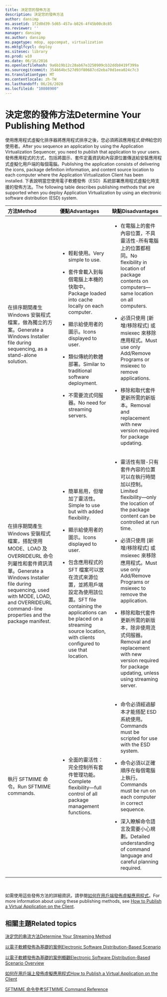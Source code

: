 ```yaml
---
title: 決定您的發佈方法
description: 決定您的發佈方法
author: dansimp
ms.assetid: 1f2d0d39-5d65-457a-b826-4f45b00c8c85
ms.reviewer: ''
manager: dansimp
ms.author: dansimp
ms.pagetype: mdop, appcompat, virtualization
ms.mktglfcycl: deploy
ms.sitesec: library
ms.prod: w10
ms.date: 06/16/2016
ms.openlocfilehash: 9a6b19b12c28ab67e3250909cb32ddb8419f399a
ms.sourcegitcommit: 354664bc527d93f80687cd2eba70d1eea024c7c3
ms.translationtype: MT
ms.contentlocale: zh-TW
ms.lasthandoff: 06/26/2020
ms.locfileid: "10808900"
---
```

# <span data-ttu-id="0a660-103">決定您的發佈方法</span><span class="sxs-lookup"><span data-stu-id="0a660-103">Determine Your Publishing Method</span></span>


<span data-ttu-id="0a660-104">使用應用程式虛擬化排序器將應用程式排序之後，您必須將該應用程式*發佈*給您的使用者。</span><span class="sxs-lookup"><span data-stu-id="0a660-104">After you sequence an application by using the Application Virtualization Sequencer, you need to *publish* that application to your users.</span></span> <span data-ttu-id="0a660-105">發佈應用程式的方式，包括將圖示、套件定義資訊和內容源位置傳送給安裝應用程式虛擬化用戶端的每個電腦。</span><span class="sxs-lookup"><span data-stu-id="0a660-105">Publishing the application consists of delivering the icons, package definition information, and content source location to each computer where the Application Virtualization Client has been installed.</span></span> <span data-ttu-id="0a660-106">下表說明當您使用電子軟體發佈（ESD）系統部署應用程式虛擬化時支援的發佈方法。</span><span class="sxs-lookup"><span data-stu-id="0a660-106">The following table describes publishing methods that are supported when you deploy Application Virtualization by using an electronic software distribution (ESD) system.</span></span>

<table>
<colgroup>
<col width="33%" />
<col width="33%" />
<col width="33%" />
</colgroup>
<thead>
<tr class="header">
<th align="left"><span data-ttu-id="0a660-107">方法</span><span class="sxs-lookup"><span data-stu-id="0a660-107">Method</span></span></th>
<th align="left"><span data-ttu-id="0a660-108">優點</span><span class="sxs-lookup"><span data-stu-id="0a660-108">Advantages</span></span></th>
<th align="left"><span data-ttu-id="0a660-109">缺點</span><span class="sxs-lookup"><span data-stu-id="0a660-109">Disadvantages</span></span></th>
</tr>
</thead>
<tbody>
<tr class="odd">
<td align="left"><p><span data-ttu-id="0a660-110">在排序期間產生 Windows 安裝程式檔案，做為獨立的方案。</span><span class="sxs-lookup"><span data-stu-id="0a660-110">Generate a Windows Installer file during sequencing, as a stand-alone solution.</span></span></p></td>
<td align="left"><ul>
<li><p><span data-ttu-id="0a660-111">輕鬆使用。</span><span class="sxs-lookup"><span data-stu-id="0a660-111">Very simple to use.</span></span></p></li>
<li><p><span data-ttu-id="0a660-112">套件會載入到每個電腦上本機的快取中。</span><span class="sxs-lookup"><span data-stu-id="0a660-112">Package loaded into cache locally on each computer.</span></span></p></li>
<li><p><span data-ttu-id="0a660-113">顯示給使用者的圖示。</span><span class="sxs-lookup"><span data-stu-id="0a660-113">Icons displayed to user.</span></span></p></li>
<li><p><span data-ttu-id="0a660-114">類似傳統的軟體部署。</span><span class="sxs-lookup"><span data-stu-id="0a660-114">Similar to traditional software deployment.</span></span></p></li>
<li><p><span data-ttu-id="0a660-115">不需要流式伺服器。</span><span class="sxs-lookup"><span data-stu-id="0a660-115">No need for streaming servers.</span></span></p></li>
</ul></td>
<td align="left"><ul>
<li><p><span data-ttu-id="0a660-116">在電腦上的套件內容位置，不具靈活性-所有電腦上的位置都相同。</span><span class="sxs-lookup"><span data-stu-id="0a660-116">No flexibility in location of package contents on computers—same location on all computers.</span></span></p></li>
<li><p><span data-ttu-id="0a660-117">必須只使用 [新增/移除程式] 或 msiexec 來移除應用程式。</span><span class="sxs-lookup"><span data-stu-id="0a660-117">Must use only Add/Remove Programs or msiexec to remove applications.</span></span></p></li>
<li><p><span data-ttu-id="0a660-118">移除和取代套件更新所需的新版本。</span><span class="sxs-lookup"><span data-stu-id="0a660-118">Removal and replacement with new version required for package updating.</span></span></p></li>
</ul></td>
</tr>
<tr class="even">
<td align="left"><p><span data-ttu-id="0a660-119">在排序期間產生 Windows 安裝程式檔案，搭配使用 MODE、LOAD 及 OVERRIDEURL 命令列屬性和套件資訊清單。</span><span class="sxs-lookup"><span data-stu-id="0a660-119">Generate a Windows Installer file during sequencing, used with MODE, LOAD, and OVERRIDEURL command-line properties and the package manifest.</span></span></p></td>
<td align="left"><ul>
<li><p><span data-ttu-id="0a660-120">簡單易用，但增加了靈活性。</span><span class="sxs-lookup"><span data-stu-id="0a660-120">Simple to use but with added flexibility.</span></span></p></li>
<li><p><span data-ttu-id="0a660-121">顯示給使用者的圖示。</span><span class="sxs-lookup"><span data-stu-id="0a660-121">Icons displayed to user.</span></span></p></li>
<li><p><span data-ttu-id="0a660-122">包含應用程式的 SFT 檔案可以放在流式來源位置，並將用戶端設定為使用該位置。</span><span class="sxs-lookup"><span data-stu-id="0a660-122">SFT file containing the applications can be placed on a streaming source location, with clients configured to use that location.</span></span></p></li>
</ul></td>
<td align="left"><ul>
<li><p><span data-ttu-id="0a660-123">靈活性有限-只有套件內容的位置可以在執行時間加以控制。</span><span class="sxs-lookup"><span data-stu-id="0a660-123">Limited flexibility—only the location of the package content can be controlled at run time.</span></span></p></li>
<li><p><span data-ttu-id="0a660-124">必須只使用 [新增/移除程式] 或 msiexec 來移除應用程式。</span><span class="sxs-lookup"><span data-stu-id="0a660-124">Must use only Add/Remove Programs or msiexec to remove the application.</span></span></p></li>
<li><p><span data-ttu-id="0a660-125">移除和取代套件更新所需的新版本，除非使用流式伺服器。</span><span class="sxs-lookup"><span data-stu-id="0a660-125">Removal and replacement with new version required for package updating, unless using streaming server.</span></span></p></li>
</ul></td>
</tr>
<tr class="odd">
<td align="left"><p><span data-ttu-id="0a660-126">執行 SFTMIME 命令。</span><span class="sxs-lookup"><span data-stu-id="0a660-126">Run SFTMIME commands.</span></span></p></td>
<td align="left"><ul>
<li><p><span data-ttu-id="0a660-127">全面的靈活性：完全控制所有套件管理功能。</span><span class="sxs-lookup"><span data-stu-id="0a660-127">Complete flexibility—full control of all package management functions.</span></span></p></li>
</ul></td>
<td align="left"><ul>
<li><p><span data-ttu-id="0a660-128">命令必須經過腳本才能搭配 ESD 系統使用。</span><span class="sxs-lookup"><span data-stu-id="0a660-128">Commands must be scripted for use with the ESD system.</span></span></p></li>
<li><p><span data-ttu-id="0a660-129">命令必須以正確順序在每個電腦上執行。</span><span class="sxs-lookup"><span data-stu-id="0a660-129">Commands must be run on each computer in correct sequence.</span></span></p></li>
<li><p><span data-ttu-id="0a660-130">深入瞭解命令語言及需要小心規劃。</span><span class="sxs-lookup"><span data-stu-id="0a660-130">Detailed understanding of command language and careful planning required.</span></span></p></li>
</ul></td>
</tr>
</tbody>
</table>

 

<span data-ttu-id="0a660-131">如需使用這些發佈方法的詳細資訊，請參閱[如何在用戶端發佈虛擬應用程式](how-to-publish-a-virtual-application-on-the-client.md)。</span><span class="sxs-lookup"><span data-stu-id="0a660-131">For more information about using these publishing methods, see [How to Publish a Virtual Application on the Client](how-to-publish-a-virtual-application-on-the-client.md).</span></span>

## <span data-ttu-id="0a660-132">相關主題</span><span class="sxs-lookup"><span data-stu-id="0a660-132">Related topics</span></span>


[<span data-ttu-id="0a660-133">決定您的串流方法</span><span class="sxs-lookup"><span data-stu-id="0a660-133">Determine Your Streaming Method</span></span>](determine-your-streaming-method.md)

[<span data-ttu-id="0a660-134">以電子軟體發佈為基礎的案例</span><span class="sxs-lookup"><span data-stu-id="0a660-134">Electronic Software Distribution-Based Scenario</span></span>](electronic-software-distribution-based-scenario.md)

[<span data-ttu-id="0a660-135">以電子軟體發佈為基礎的案例概觀</span><span class="sxs-lookup"><span data-stu-id="0a660-135">Electronic Software Distribution-Based Scenario Overview</span></span>](electronic-software-distribution-based-scenario-overview.md)

[<span data-ttu-id="0a660-136">如何在用戶端上發佈虛擬應用程式</span><span class="sxs-lookup"><span data-stu-id="0a660-136">How to Publish a Virtual Application on the Client</span></span>](how-to-publish-a-virtual-application-on-the-client.md)

[<span data-ttu-id="0a660-137">SFTMIME 命令參考</span><span class="sxs-lookup"><span data-stu-id="0a660-137">SFTMIME Command Reference</span></span>](sftmime--command-reference.md)

 

 





